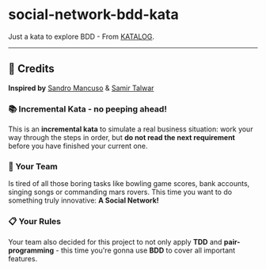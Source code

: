 # social-network-bdd-kata
Just a kata to explore BDD - From [KATALOG](https://kata-log.rocks/social-network-kata).

---

## 🎯 Credits

**Inspired by** [Sandro Mancuso](https://github.com/sandromancuso) & [Samir Talwar](https://github.com/SamirTalwar)

### 📚 Incremental Kata - no peeping ahead!

This is an **incremental kata** to simulate a real business situation: work your way through the steps in order, but **do not read the next requirement** before you have finished your current one.

### 👥 Your Team

Is tired of all those boring tasks like bowling game scores, bank accounts, singing songs or commanding mars rovers. This time you want to do something truly innovative: **A Social Network!**

### 📋 Your Rules

Your team also decided for this project to not only apply **TDD** and **pair-programming** - this time you're gonna use **BDD** to cover all important features.

